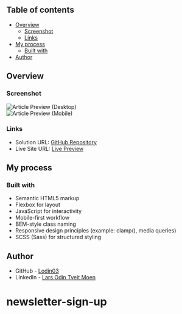 ## Table of contents
- [Overview](#overview)
  - [Screenshot](#screenshot)
  - [Links](#links)
- [My process](#my-process)
  - [Built with](#built-with)
- [Author](#author)

## Overview

### Screenshot
![Article Preview (Desktop)](assets/images/images/webpage_desktop.png)  
![Article Preview (Mobile)](assets/images/images/webpage_mobile.png)

### Links
- Solution URL: [GitHub Repository](https://github.com/Lodin03/newsletter-sign-up)
- Live Site URL: [Live Preview](https://lodin03.github.io/newsletter-sign-up/)

## My process

### Built with

- Semantic HTML5 markup
- Flexbox for layout
- JavaScript for interactivity
- Mobile-first workflow
- BEM-style class naming
- Responsive design principles (example: clamp(), media queries)
- SCSS (Sass) for structured styling

## Author

- GitHub - [Lodin03](https://github.com/Lodin03)
- LinkedIn - [Lars Odin Tveit Moen](https://www.linkedin.com/in/lars-odin-tveit-moen-736600260/)
# newsletter-sign-up
